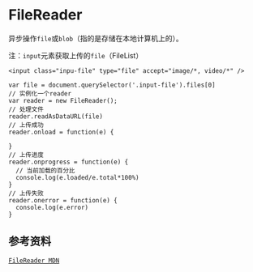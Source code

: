 # FileReader

异步操作`file`或`blob`（指的是存储在本地计算机上的）。

注：`input`元素获取上传的`file`（FileList）

```
<input class="inpu-file" type="file" accept="image/*, video/*" />
```

```script
var file = document.querySelector('.input-file').files[0]
// 实例化一个reader
var reader = new FileReader();
// 处理文件
reader.readAsDataURL(file)
// 上传成功
reader.onload = function(e) {

}
// 上传进度
reader.onprogress = function(e) {
  // 当前加载的百分比
  console.log(e.loaded/e.total*100%)
}
// 上传失败
reader.onerror = function(e) {
  console.log(e.error)
}
```

## 参考资料

[`FileReader MDN`](https://developer.mozilla.org/zh-CN/docs/Web/API/FileReader)
